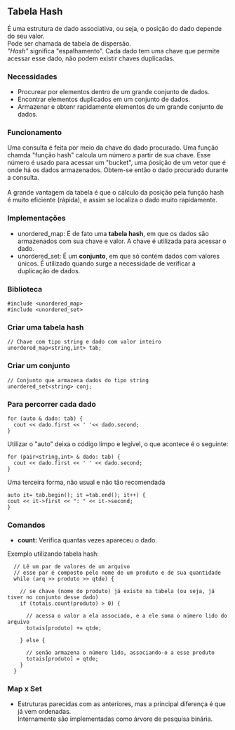 ## Tabela Hash

É uma estrutura de dado associativa, ou seja, o posição do dado depende do seu valor. <br> Pode ser chamada de tabela de dispersão. <br> _"Hash"_ significa "espalhamento". Cada dado tem uma chave que permite acessar esse dado, não podem existir chaves duplicadas.

### Necessidades

- Procurear por elementos dentro de um grande conjunto de dados.
- Encontrar elementos duplicados em um conjunto de dados.
- Armazenar e obtenr rapidamente elementos de um grande conjunto de dados.

### Funcionamento

Uma consulta é feita por meio da chave do dado procurado. Uma função chamda "função hash" calcula um número a partir de sua chave. Esse número é usado para acessar um "bucket", uma ṕosição de um vetor que é onde há os dados armazenados. Obtem-se então o dado procurado durante a consulta. <br> <br> A grande vantagem da tabela é que o cálculo da posição pela função hash é muito eficiente (rápida), e assim se localiza o dado muito rapidamente.

### Implementações

- unordered_map: É de fato uma **tabela hash**, em que os dados são armazenados com sua chave e valor. A chave é utilizada para acessar o dado.
- unordered_set: É um **conjunto**, em que só contém dados com valores únicos. É utilizado quando surge a necessidade de verificar a duplicação de dados.

### Biblioteca 

```
#include <unordered_map>
#include <unordered_set>
```
### Criar uma tabela hash
```
// Chave com tipo string e dado com valor inteiro
unordered_map<string,int> tab;
```
### Criar um conjunto
```
// Conjunto que armazena dados do tipo string
unordered_set<string> conj;
```
### Para percorrer cada dado 
```
for (auto & dado: tab) {
  cout << dado.first << ' '<< dado.second;
}
```
Utilizar o "auto" deixa o código limpo e legível, o que acontece é o seguinte:
```
for (pair<string,int> & dado: tab) {
  cout << dado.first << ' ' << dado.second; 
}
```
Uma terceira forma, não usual e não tão recomendada
```
auto it= tab.begin(); it =tab.end(); it++) {
cout << it->first << ": " << it->second;
}
```
### Comandos

- **count:** Verifica quantas vezes apareceu o dado.

Exemplo utilizando tabela hash:
```
  // Lê um par de valores de um arquivo
  // esse par é composto pelo nome de um produto e de sua quantidade
  while (arq >> produto >> qtde) {
  
    // se chave (nome do produto) já existe na tabela (ou seja, já tiver no conjunto desse dado)
    if (totais.count(produto) > 0) {
    
      // acessa o valor a ela associado, e a ele soma o número lido do arquivo
      totais[produto] += qtde;
      
    } else {
    
      // senão armazena o número lido, associando-o a esse produto
      totais[produto] = qtde;
    }
  }
```
### Map x Set
- Estruturas parecidas com as anteriores, mas a principal diferença é que já vem ordenadas. <br> Internamente são implementadas como árvore de pesquisa binária.
